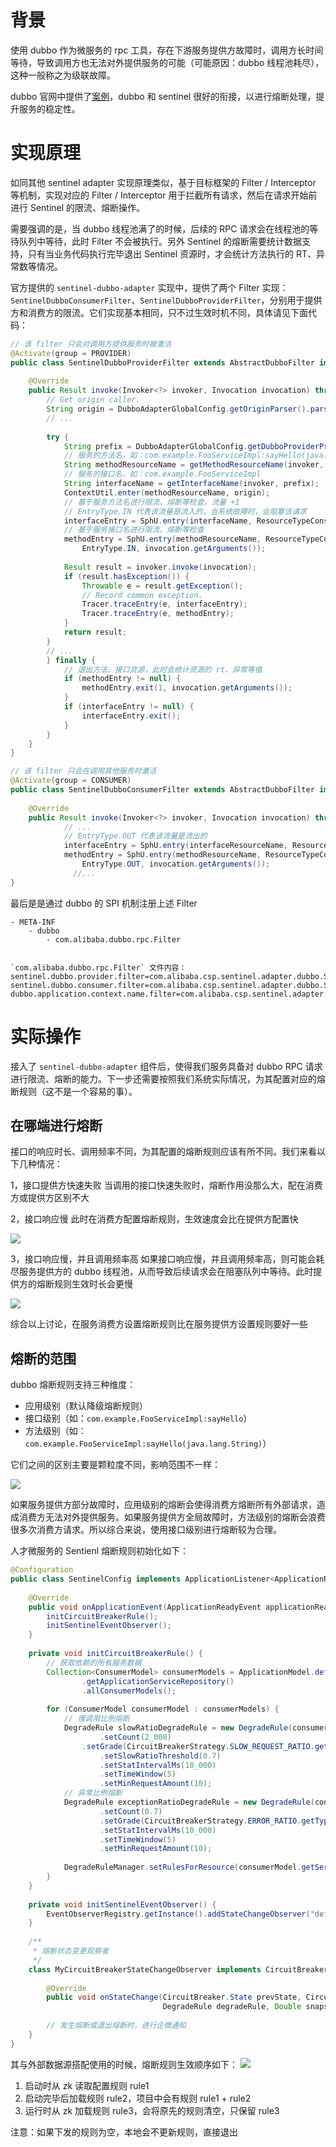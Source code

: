 # 背景

使用 dubbo 作为微服务的 rpc 工具，存在下游服务提供方故障时，调用方长时间等待，导致调用方也无法对外提供服务的可能（可能原因：dubbo 线程池耗尽），这种一般称之为级联故障。

dubbo 官网中提供了[案例](https://cn.dubbo.apache.org/zh/blog/2018/07/27/sentinel-%E4%B8%BA-dubbo-%E6%9C%8D%E5%8A%A1%E4%BF%9D%E9%A9%BE%E6%8A%A4%E8%88%AA/)，dubbo 和 sentinel 很好的衔接，以进行熔断处理，提升服务的稳定性。

# 实现原理

如同其他 sentinel adapter 实现原理类似，基于目标框架的 Filter / Interceptor 等机制，实现对应的 Filter / Interceptor 用于拦截所有请求，然后在请求开始前进行 Sentinel 的限流、熔断操作。

需要强调的是，当 dubbo 线程池满了的时候，后续的 RPC 请求会在线程池的等待队列中等待，此时 Filter 不会被执行。另外 Sentinel 的熔断需要统计数据支持，只有当业务代码执行完毕退出 Sentinel 资源时，才会统计方法执行的 RT、异常数等情况。

官方提供的 `sentinel-dubbo-adapter` 实现中，提供了两个 Filter 实现：`SentinelDubboConsumerFilter`、`SentinelDubboProviderFilter`，分别用于提供方和消费方的限流。它们实现基本相同，只不过生效时机不同，具体请见下面代码：

```java
// 该 filter 只会对调用方提供服务时被激活
@Activate(group = PROVIDER)  
public class SentinelDubboProviderFilter extends AbstractDubboFilter implements Filter {  
  
    @Override  
    public Result invoke(Invoker<?> invoker, Invocation invocation) throws RpcException {  
        // Get origin caller.  
        String origin = DubboAdapterGlobalConfig.getOriginParser().parse(invoker, invocation);  
        // ...
        
        try {  
            String prefix = DubboAdapterGlobalConfig.getDubboProviderPrefix();  
            // 服务的方法名，如：com.example.FooServiceImpl:sayHello(java.lang.String)
            String methodResourceName = getMethodResourceName(invoker, invocation, prefix);  
            // 服务的接口名，如：com.example.FooServiceImpl
            String interfaceName = getInterfaceName(invoker, prefix);  
            ContextUtil.enter(methodResourceName, origin);  
            // 基于服务方法名进行限流、熔断等检查，流量 +1
            // EntryType.IN 代表该流量是流入的，当系统故障时，会阻塞该请求
            interfaceEntry = SphU.entry(interfaceName, ResourceTypeConstants.COMMON_RPC, EntryType.IN);  
            // 基于服务接口名进行限流、熔断等检查
            methodEntry = SphU.entry(methodResourceName, ResourceTypeConstants.COMMON_RPC,  
                EntryType.IN, invocation.getArguments());  
  
            Result result = invoker.invoke(invocation);  
            if (result.hasException()) {  
                Throwable e = result.getException();  
                // Record common exception.  
                Tracer.traceEntry(e, interfaceEntry);  
                Tracer.traceEntry(e, methodEntry);  
            }  
            return result;  
        } 
        // ...
        } finally {  
	        // 退出方法、接口资源，此时会统计资源的 rt、异常等值
		    if (methodEntry != null) {  
		        methodEntry.exit(1, invocation.getArguments());  
		    }  
		    if (interfaceEntry != null) {  
		        interfaceEntry.exit();  
		    }  
		}
    }  
}

// 该 filter 只会在调用其他服务时激活
@Activate(group = CONSUMER)  
public class SentinelDubboConsumerFilter extends AbstractDubboFilter implements Filter {  
  
    @Override  
    public Result invoke(Invoker<?> invoker, Invocation invocation) throws RpcException {  
	        // ...
	        // EntryType.OUT 代表该流量是流出的
            interfaceEntry = SphU.entry(interfaceResourceName, ResourceTypeConstants.COMMON_RPC, EntryType.OUT);  
            methodEntry = SphU.entry(methodResourceName, ResourceTypeConstants.COMMON_RPC,  
                EntryType.OUT, invocation.getArguments());  
			  //...
}
```

最后是是通过 dubbo 的 SPI 机制注册上述 Filter
```
- META-INF
	- dubbo
		- com.alibaba.dubbo.rpc.Filter


`com.alibaba.dubbo.rpc.Filter` 文件内容：
sentinel.dubbo.provider.filter=com.alibaba.csp.sentinel.adapter.dubbo.SentinelDubboProviderFilter  sentinel.dubbo.consumer.filter=com.alibaba.csp.sentinel.adapter.dubbo.SentinelDubboConsumerFilter  dubbo.application.context.name.filter=com.alibaba.csp.sentinel.adapter.dubbo.DubboAppContextFilter
```

# 实际操作

接入了 `sentinel-dubbo-adapter` 组件后，使得我们服务具备对 dubbo RPC 请求进行限流、熔断的能力。下一步还需要按照我们系统实际情况，为其配置对应的熔断规则（这不是一个容易的事）。

## 在哪端进行熔断
接口的响应时长、调用频率不同，为其配置的熔断规则应该有所不同。我们来看以下几种情况：

1，接口提供方快速失败
当调用的接口快速失败时，熔断作用没那么大，配在消费方或提供方区别不大

2，接口响应慢
此时在消费方配置熔断规则，生效速度会比在提供方配置快

![](./images/circuit-breaker-sequence1.png)

3，接口响应慢，并且调用频率高
如果接口响应慢，并且调用频率高，则可能会耗尽服务提供方的 dubbo 线程池，从而导致后续请求会在阻塞队列中等待。此时提供方的熔断规则生效时长会更慢

![](./images/circuit-breaker-sequence2.png)

综合以上讨论，在服务消费方设置熔断规则比在服务提供方设置规则要好一些
## 熔断的范围

dubbo 熔断规则支持三种维度：
- 应用级别（默认降级熔断规则）
- 接口级别（如：`com.example.FooServiceImpl:sayHello`）
- 方法级别（如：`com.example.FooServiceImpl:sayHello(java.lang.String)`）

它们之间的区别主要是颗粒度不同，影响范围不一样：

![](./images/circuit-breaker-granularity.png)

如果服务提供方部分故障时，应用级别的熔断会使得消费方熔断所有外部请求，造成消费方无法对外提供服务。如果服务提供方全局故障时，方法级别的熔断会浪费很多次消费方请求。所以综合来说，使用接口级别进行熔断较为合理。

人才微服务的 Sentienl 熔断规则初始化如下：
```java
@Configuration  
public class SentinelConfig implements ApplicationListener<ApplicationReadyEvent> {  
  
    @Override  
    public void onApplicationEvent(ApplicationReadyEvent applicationReadyEvent) {  
        initCircuitBreakerRule();  
        initSentinelEventObserver();  
    }  
  
    private void initCircuitBreakerRule() {  
	    // 获取依赖的所有服务数据
        Collection<ConsumerModel> consumerModels = ApplicationModel.defaultModel()  
                .getApplicationServiceRepository()  
                .allConsumerModels();  
  
        for (ConsumerModel consumerModel : consumerModels) {  
	        // 慢调用比例熔断
            DegradeRule slowRatioDegradeRule = new DegradeRule(consumerModel.getServiceModel().getInterfaceName())  
                    .setCount(2_000)        
                .setGrade(CircuitBreakerStrategy.SLOW_REQUEST_RATIO.getType())
                    .setSlowRatioThreshold(0.7)     
                    .setStatIntervalMs(10_000)     
                    .setTimeWindow(5)        
                    .setMinRequestAmount(10);   
            // 异常比例熔断    
            DegradeRule exceptionRatioDegradeRule = new DegradeRule(consumerModel.getServiceModel().getInterfaceName())  
                    .setCount(0.7)             
                    .setGrade(CircuitBreakerStrategy.ERROR_RATIO.getType()) 
                    .setStatIntervalMs(10_000)   
                    .setTimeWindow(5)       
                    .setMinRequestAmount(10);            
  
            DegradeRuleManager.setRulesForResource(consumerModel.getServiceModel().getInterfaceName(), Sets.newHashSet(slowRatioDegradeRule, exceptionRatioDegradeRule));  
        }  
    }  
  
    private void initSentinelEventObserver() {  
        EventObserverRegistry.getInstance().addStateChangeObserver("defaultObserver", new MyCircuitBreakerStateChangeObserver());  
    }   
  
    /**  
     * 熔断状态变更观察者  
     */  
    class MyCircuitBreakerStateChangeObserver implements CircuitBreakerStateChangeObserver {  
  
        @Override  
        public void onStateChange(CircuitBreaker.State prevState, CircuitBreaker.State newState,  
                                  DegradeRule degradeRule, Double snapshotValue) {  
            
	    // 发生熔断或退出熔断时，进行企微通知
    }  
}
```

其与外部数据源搭配使用的时候，熔断规则生效顺序如下：
![](./assets/plantuml/circuit-breaker-rule-set-sequece-flow.png)
1. 启动时从 zk 读取配置规则 rule1
2. 启动完毕后加载规则 rule2，项目中会有规则 rule1 + rule2
3. 运行时从 zk 加载规则 rule3，会将原先的规则清空，只保留 rule3

注意：如果下发的规则为空，本地会不更新规则，直接退出